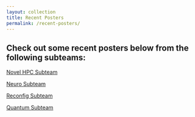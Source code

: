 ```yaml
---
layout: collection
title: Recent Posters
permalink: /recent-posters/
---
```


## Check out some recent posters below from the following subteams:

[Novel HPC Subteam](../posters/2025/Spring%202025/FC%20with%20RG%20VIP%20-%20Novel%20HPC%20Subteam%20Poster%20-%20Spring%202025.pdf)

[Neuro Subteam](../posters/2025/Spring%202025/FC%20with%20RG%20VIP%20-%20Neuro%20Jetson%20Subteam%20Poster%20-%20Spring%202025.pdf)

[Reconfig Subteam](../posters/2025/Spring%202025/FC%20with%20RG%20VIP%20-%20Reconfig%20Subteam%20Poster%20-%20Spring%202025.pdf)

[Quantum Subteam](../posters/2025/Spring%202025/FC%20with%20RG%20VIP%20-%20Quantum%20Subteam%20Poster%20-%20Spring%202025.pdf)
